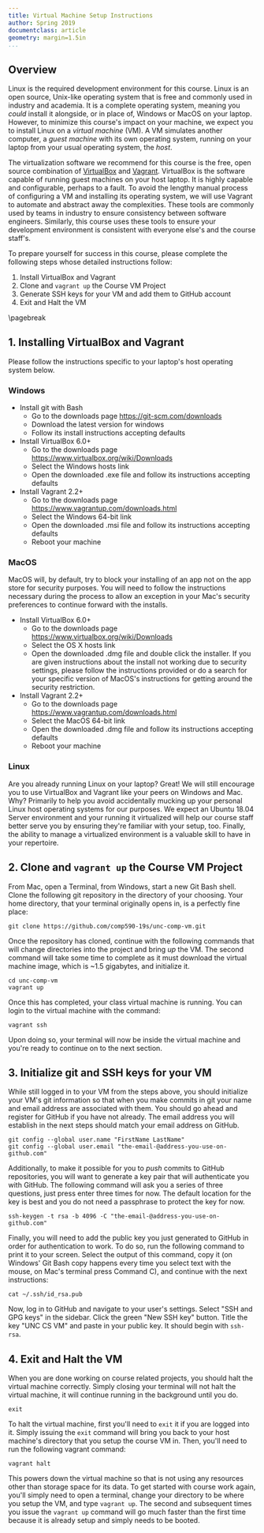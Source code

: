 ```yaml
---
title: Virtual Machine Setup Instructions
author: Spring 2019
documentclass: article
geometry: margin=1.5in
...
```


## Overview 

Linux is the required development environment for this course. Linux is an open source, Unix-like operating system that is free and commonly used in industry and academia. It is a complete operating system, meaning you *could* install it alongside, or in place of, Windows or MacOS on your laptop. However, to minimize this course's impact on your machine, we expect you to install Linux on a *virtual machine* (VM). A VM simulates another computer, a *guest machine* with its own operating system, running on your laptop from your usual operating system, the *host*.

The virtualization software we recommend for this course is the free, open source combination of [VirtualBox](https://www.virtualbox.org/) and [Vagrant](https://www.vagrantup.com). VirtualBox is the software capable of running guest machines on your host laptop. It is highly capable and configurable, perhaps to a fault. To avoid the lengthy manual process of configuring a VM and installing its operating system, we will use Vagrant to automate and abstract away the complexities. These tools are commonly used by teams in industry to ensure consistency between software engineers. Similarly, this course uses these tools to ensure your development environment is consistent with everyone else's and the course staff's.

To prepare yourself for success in this course, please complete the following steps whose detailed instructions follow:

1. Install VirtualBox and Vagrant
2. Clone and `vagrant up` the Course VM Project
3. Generate SSH keys for your VM and add them to GitHub account
4. Exit and Halt the VM

\pagebreak

## 1. Installing VirtualBox and Vagrant

Please follow the instructions specific to your laptop's host operating system below.

### Windows
- Install git with Bash
	- Go to the downloads page <https://git-scm.com/downloads>
	- Download the latest version for windows
	- Follow its install instructions accepting defaults
- Install VirtualBox 6.0+
	- Go to the downloads page <https://www.virtualbox.org/wiki/Downloads>
	- Select the Windows hosts link
	- Open the downloaded .exe file and follow its instructions accepting defaults
- Install Vagrant 2.2+
	- Go to the downloads page <https://www.vagrantup.com/downloads.html>
	- Select the Windows 64-bit link
	- Open the downloaded .msi file and follow its instructions accepting defaults
	- Reboot your machine

### MacOS

MacOS will, by default, try to block your installing of an app not on the app store for security purposes. You will need to follow the instructions necessary during the process to allow an exception in your Mac's security preferences to continue forward with the installs.

- Install VirtualBox 6.0+
	- Go to the downloads page <https://www.virtualbox.org/wiki/Downloads>
	- Select the OS X hosts link
	- Open the downloaded .dmg file and double click the installer. If you are given instructions about the install not working due to security settings, please follow the instructions provided or do a search for your specific version of MacOS's instructions for getting around the security restriction.
- Install Vagrant 2.2+
	- Go to the downloads page <https://www.vagrantup.com/downloads.html>
	- Select the MacOS 64-bit link
	- Open the downloaded .dmg file and follow its instructions accepting defaults
	- Reboot your machine

### Linux

Are you already running Linux on your laptop? Great! We will still encourage you to use VirtualBox and Vagrant like your peers on Windows and Mac. Why? Primarily to help you avoid accidentally mucking up your personal Linux host operating systems for our purposes. We expect an Ubuntu 18.04 Server environment and your running it virtualized will help our course staff better serve you by ensuring they're familiar with your setup, too. Finally, the ability to manage a virtualized environment is a valuable skill to have in your repertoire.

## 2. Clone and `vagrant up` the Course VM Project

From Mac, open a Terminal, from Windows, start a new Git Bash shell. Clone the following git repository in the directory of your choosing. Your home directory, that your terminal originally opens in, is a perfectly fine place:

    git clone https://github.com/comp590-19s/unc-comp-vm.git

Once the repository has cloned, continue with the following commands that will change directories into the project and bring *up* the VM. The second command will take some time to complete as it must download the virtual machine image, which is ~1.5 gigabytes, and initialize it.

    cd unc-comp-vm
    vagrant up
    
Once this has completed, your class virtual machine is running. You can login to the virtual machine with the command:

    vagrant ssh

Upon doing so, your terminal will now be inside the virtual machine and you're ready to continue on to the next section.

## 3. Initialize git and SSH keys for your VM

While still logged in to your VM from the steps above, you should initialize your VM's git information so that when you make commits in git your name and email address are associated with them. You should go ahead and register for GitHub if you have not already. The email address you will establish in the next steps should match your email address on GitHub.

    git config --global user.name "FirstName LastName"
    git config --global user.email "the-email-@address-you-use-on-github.com"

Additionally, to make it possible for you to *push* commits to GitHub repositories, you will want to generate a key pair that will authenticate you with GitHub. The following command will ask you a series of three questions, just press enter three times for now. The default location for the key is best and you do not need a passphrase to protect the key for now.

    ssh-keygen -t rsa -b 4096 -C "the-email-@address-you-use-on-github.com"

Finally, you will need to add the public key you just generated to GitHub in order for authentication to work. To do so, run the following command to print it to your screen. Select the output of this command, copy it (on Windows' Git Bash copy happens every time you select text with the mouse, on Mac's terminal press Command C), and continue with the next instructions:

    cat ~/.ssh/id_rsa.pub

Now, log in to GitHub and navigate to your user's settings. Select "SSH and GPG keys" in the sidebar. Click the green "New SSH key" button. Title the key "UNC CS VM" and paste in your public key. It should begin with `ssh-rsa`.

## 4. Exit and Halt the VM

When you are done working on course related projects, you should halt the virtual machine correctly. Simply closing your terminal will not halt the virtual machine, it will continue running in the background until you do.

    exit

To halt the virtual machine, first you'll need to `exit` it if you are logged into it. Simply issuing the `exit` command will bring you back to your host machine's directory that you setup the course VM in. Then, you'll need to run the following vagrant command:

    vagrant halt

This powers down the virtual machine so that is not using any resources other than storage space for its data. To get started with course work again, you'll simply need to open a terminal, change your directory to be where you setup the VM, and type `vagrant up`. The second and subsequent times you issue the `vagrant up` command will go much faster than the first time because it is already setup and simply needs to be booted.

